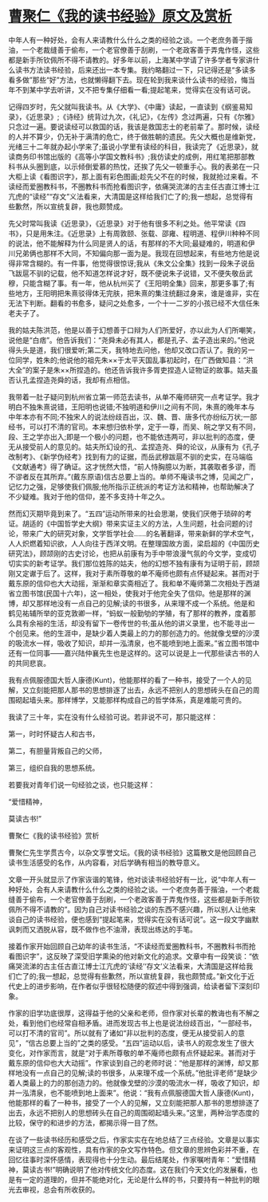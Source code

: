 # [曹聚仁《我的读书经验》原文及赏析](https://www.vrrw.net/wx/10760.html)

中年人有一种好处，会有人来请教什么什么之类的经验之谈。一个老庶务善于揩油，一个老裁缝善于偷布，一个老官僚善于刮刷，一个老政客善于弄鬼作怪，这些都是新手所钦佩所不得不请教的。好多年以前，上海某中学请了许多学者专家讲什么读书方法读书经验，后来还出一本专集。我约略翻过一下，只记得还是“多读多看多做”那些“好”方法，也就懒得翻下去。现在轮到我来谈什么读书的经验，悔当年不到某中学去听讲，又不把专集仔细看一看;提起笔来，觉得实在没有话可说。

记得四岁时，先父就叫我读书。从《大学》、《中庸》读起，一直读到《纲鉴易知录》，《近思录》;《诗经》统背过九次，《礼记》，《左传》念过两遍，只有《尔雅》只念过一遍。要说读经可以救国的话，我该是救国志士的老前辈了。那时候，读经的人并不算少，仍无补于满清的危亡，终于做胜朝的遗民。先父大概也是维新党，光绪三十二年就办起小学来了;虽说小学里有读经的科目，我读完了《近思录》，就读商务印书馆出版的《高等小学国文教科书》;我仿读史的成例，用红笔把那部教科书从头圈到底，以示倾倒爱慕的热忱，还挨了先父一顿重手心。我的表弟在一只大柜上读《看图识字》，那上面有彩色图画;趁先父不在的时候，我就抢过来看。不读经而爱圈教科书，不圈教科书而抢看图识字，依痛哭流涕的古主任古直江博士江亢虎的“读经”“存文”义法看来，大清国是这样给我们亡了的;我一想起，总觉得有些歉然，所以宣统复辟，我也颇赞成。



先父时常叫我读《近思录》，《近思录》对于他有很多不利之处。他平常读《四书》，只是用朱注。《近思录》上有周敦颐、张载、邵雍、程明道、程伊川种种不同的说法，他不能解释为什么同是贤人的话，有那样的不大同;最疑难的，明道和伊川兄弟俩也那样不大同，不知偏向那一面为是。我现在回想起来，有些地方他是说得非常含糊的。有一件事，他觉得很惊讶;我从《朱文公全集》找到一段朱子说岳飞跋扈不驯的记载，他不知道怎样说才好，既不便说朱子说错，又不便失敬岳武穆，只能含糊了事。有一年，他从杭州买了《王阳明全集》回来，那更多事了;有些地方，王阳明把朱熹驳得体无完肤，把朱熹的集注统翻过身来，谁是谁非，实在无法下判断。翻看的书愈多，疑问之处愈多，一个十一二岁的小孩已经不大信任朱老夫子了。

我的姑夫陈洪范，他是以善于幻想善于口辩为人们所爱好，亦以此为人们所嘲笑，说他是“白痞”。他告诉我们：“尧舜未必有其人，都是孔子、孟子造出来的。”他说得头头是道，我们很爱听;第二天，我特地去问他，他却又改口否认了。我的另一位同学，姓朱的;他说他的祖先朱××于太平天国乱事初起时，在广西做知县：“洪大全”的案子是朱××所捏造的。他还告诉我许多胥吏捏造人证物证的故事。姑夫虽否认孔孟捏造尧舜的话，我却有点相信。

我带着一肚子疑问到杭州省立第一师范去读书，从单不庵师研究一点考证学。我才明白不独朱熹说错，王阳明也说错;不独明道和伊川之间有不同，朱熹的晚年本与中年本亦有不同;不独宋人的说法纷歧百出，汉、魏、晋、唐多代亦纷纭万状;一部经书，可以打不清的官司。本来想归依朴学，定于一尊，而吴、皖之学又有不同，段、王之学亦出入;即是一个极小的问题，也不能依违两可，非以批判的态度，便无从接受前人的意见的。姑夫所幻设的孔、孟捏造尧、舜的论议，从康有为《孔子改制考》、《新学伪经考》找到有力的证据，而岳武穆跋扈不驯的史实，在马端临《文献通考》得了确证。这才恍然大悟，“前人恃胸臆以为断，其袭取者多谬，而不谬者反在其所弃。”(戴东原语)信古总要上当的。单师不庵读书之博，见闻之广，记忆力之强，足够使我们佩服;他所指示正统派的考证方法和精神，也帮助解决了不少疑难。我对于他的信仰，差不多支持十年之久。

然而幻灭期毕竟到来了。“五四”运动所带来的社会思潮，使我们厌倦于琐碎的考证。胡适的《中国哲学史大纲》带来实证主义的方法，人生问题，社会问题的讨论，带来广大的研究对象，文学哲学社会……的名著翻译，带来新鲜的学术空气，人人炽燃着知识欲，人人向往于西洋文明。在整理国故方面，梁启超的《中国历史研究法》，顾颉刚的古史讨论，也把从前康有为手中带浪漫气氛的今文学，变成切切实实的新考证学。我们那位姓陈的姑夫，他的幻想不独有康有为证明于前，顾颉刚又定谳于后了。这样，我对于素所尊敬的单不庵师也颇有点怀疑起来。甚而对于戴东原的信仰也大大动摇，渐渐和章实斋相近了。我和单不庵师第二次相处于西湖省立图书馆(民国十六年)，这一相处，使我对于他完全失了信仰。他是那样的渊博，却又那样地没有一点自己的见解;读的书很多，从来理不成一个系统。他是和鹤见祐辅所举的亚克敦卿一样，“蚂蚁一般勤劬的学殖，有了那样的教养，度着那么具有余裕的生活，却没有留下一卷传世的书;虽从他的讲义录里，也不能寻出一个创见来。他的生涯中，是缺少着人类最上的力的那创造力的。他就像戈壁的沙漠的吸流水一样，吸收了知识，却并一泓清泉，也不能喷到地上面来。”省立图书馆中还有一位同事——嘉兴陆仲襄先生也是这样的。这可以说是上一代那些读古书的人的共同悲哀。

我有点佩服德国大哲人康德(Kunt)，他能那样的看了一种书，接受了一个人的见解，又立刻能把那人那书的思想排逐了出去，永远不把别人的思想砖头在自己的周围砌起墙头来。那样博学，又能那样构成自己的哲学体系，真是难能可贵的。

我读了三十年，实在没有什么经验可说。若非说不可，那只能这样：

第一，时时怀疑古人和古书，

第二，有胆量背叛自己的父师，

第三，组织自我的思想系统。

若要我对青年们说一句经验之谈，也只能这样：

“爱惜精神，

莫读古书!”

曹聚仁《我的读书经验》赏析

曹聚仁先生学贯古今，以杂文享誉文坛。《我的读书经验》这篇散文是他回顾自己读书生活感受的名作，从内容看，对后学确有相当的教导意义。

文章一开头就显示了作家诙谐的笔锋，他对谈读书经验好有一比，说“中年人有一种好处，会有人来请教什么什么之类的经验之谈。一个老庶务善于揩油，一个老裁缝善于偷布，一个老官僚善于刮刷，一个老政客善于弄鬼作怪，这些都是新手所钦佩所不得不请教的”。因为自己对读书经验之谈的东西不感兴趣，所以别人让他来谈自己的读书经验，便也感到“提起笔来，觉得实在没有话可说”。这一段文字幽默讽刺而又洒脱从容，既不做作也不油滑，表现出练达的手笔。

接着作家开始回顾自己幼年的读书生活，“不读经而爱圈教科书，不圈教科书而抢看图识字”，这反映了深受旧学熏染的他对新文化的追求。文章中有一段笑谈：“依痛哭流涕的古主任古直江博士江亢虎的‘读经’‘存文’义法看来，大清国是这样给我们亡了的;我一想起，总觉得有些歉然，所以宣统复辟，我也颇赞成。”新文化于近代史上的进步影响，在作者似乎很轻松随便的叙述中得到强调，给读者留下深刻印象。

作家的旧学功底很厚，这得益于他的父亲和老师，但作家对长辈的教诲也有不解之处，看到他们也经常自相矛盾。进而发现古书上也是说法纷歧百出，“一部经书，可以打不清的官司”。所以就有了诸如“非以批判的态度，便无从接受前人的意见”，“信古总要上当的”之类的感受。“五四”运动以后，读书人的观念发生了很大变化，对作家而言，就是“对于素所尊敬的单不庵师也颇有点怀疑起来。甚而对于戴东原的信仰也大大动摇”。作家谈到自己的老师时说：“他是那样的渊博，却又那样地没有一点自己的见解;读的书很多，从来理不成一个系统。”他批评老师“是缺少着人类最上的力的那创造力的。他就像戈壁的沙漠的吸流水一样，吸收了知识，却并一泓清泉，也不能喷到地上面来”。他说：“我有点佩服德国大哲人康德(Kunt)，他能那样的看了一种书，接受了一个人的见解，又立刻能把那人那书的思想排逐了出去，永远不把别人的思想砖头在自己的周围砌起墙头来。”这里，两种治学态度的比较，保守的和进步的方法，都揭示得一目了然。

在谈了一些读书经历和感受之后，作家实实在在地总结了三点经验。文章是以事实来证明这三点的客观性，具有作家的杂文写作特色。但文章的思辨色彩并不重，在回忆往事时深怀感情，表现得也十分生动。最后结尾处，作家嘱咐青年：“爱惜精神，莫读古书!”明确说明了他对传统文化的态度。这在我们今天文化的发展看，也是有一定的道理的，但并不能绝对化，无论是什么样的书，只要持有一种批判的眼光去审视，总会有所收获的。

